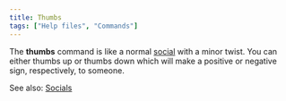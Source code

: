 ```yaml
---
title: Thumbs
tags: ["Help files", "Commands"]
---
```

The **thumbs** command is like a normal [social](socials "wikilink")
with a minor twist. You can either thumbs up <someone> or thumbs down
<someone> which will make a positive or negative sign, respectively, to
someone.

See also: [Socials](Socials "wikilink")
